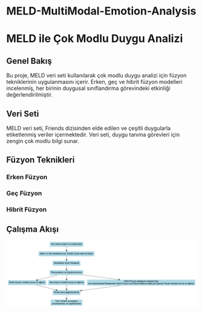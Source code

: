 # MELD-MultiModal-Emotion-Analysis
# MELD ile Çok Modlu Duygu Analizi

## Genel Bakış
Bu proje, MELD veri seti kullanılarak çok modlu duygu analizi için füzyon tekniklerinin uygulanmasını içerir. Erken, geç ve hibrit füzyon modelleri incelenmiş, her birinin duygusal sınıflandırma görevindeki etkinliği değerlendirilmiştir.


## Veri Seti
MELD veri seti, Friends dizisinden elde edilen ve çeşitli duygularla etiketlenmiş veriler içermektedir. Veri seti, duygu tanıma görevleri için zengin çok modlu bilgi sunar.

## Füzyon Teknikleri

### Erken Füzyon
### Geç Füzyon
### Hibrit Füzyon


## Çalışma Akışı
![image](https://github.com/ilkedercan/MELD-MultiModal-Emotion-Analysis/blob/main/ak%C4%B1%C5%9Fdiyagram%C4%B1.png)
